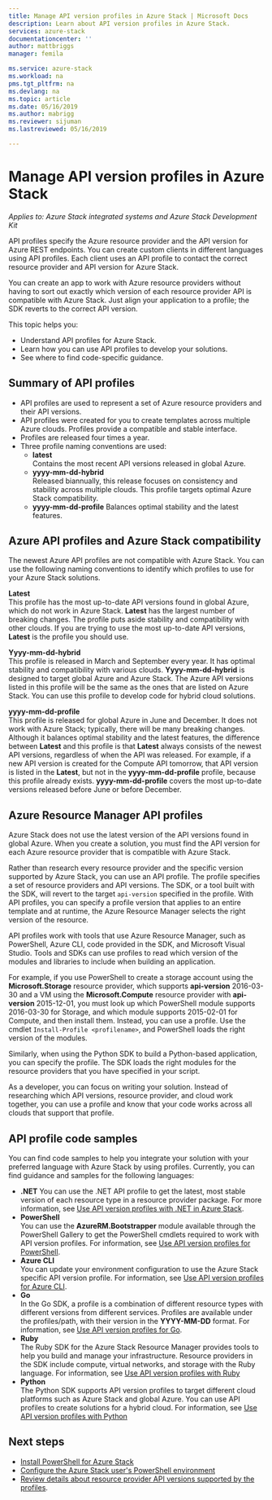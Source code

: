 ```yaml
---
title: Manage API version profiles in Azure Stack | Microsoft Docs
description: Learn about API version profiles in Azure Stack.
services: azure-stack
documentationcenter: ''
author: mattbriggs
manager: femila

ms.service: azure-stack
ms.workload: na
pms.tgt_pltfrm: na
ms.devlang: na
ms.topic: article
ms.date: 05/16/2019
ms.author: mabrigg
ms.reviewer: sijuman
ms.lastreviewed: 05/16/2019

---
```


# Manage API version profiles in Azure Stack

*Applies to: Azure Stack integrated systems and Azure Stack Development Kit*

API profiles specify the Azure resource provider and the API version for Azure REST endpoints. You can create custom clients in different languages using API profiles. Each client uses an API profile to contact the correct resource provider and API version for Azure Stack.

You can create an app to work with Azure resource providers without having to sort out exactly which version of each resource provider API is compatible with Azure Stack. Just align your application to a profile; the SDK reverts to the correct API version.

This topic helps you:

 - Understand API profiles for Azure Stack.
 - Learn how you can use API profiles to develop your solutions.
 - See where to find code-specific guidance.

## Summary of API profiles

- API profiles are used to represent a set of Azure resource providers and their API versions.
- API profiles were created for you to create templates across multiple Azure clouds. Profiles provide a compatible and stable interface.
- Profiles are released four times a year.
- Three profile naming conventions are used:
    - **latest**  
        Contains the most recent API versions released in global Azure.
    - **yyyy-mm-dd-hybrid**  
    Released biannually, this release focuses on consistency and stability across multiple clouds. This profile targets optimal Azure Stack compatibility.
    - **yyyy-mm-dd-profile**
    Balances optimal stability and the latest features.

## Azure API profiles and Azure Stack compatibility

The newest Azure API profiles are not compatible with Azure Stack. You can use the following naming conventions to identify which profiles to use for your Azure Stack solutions.

**Latest**  
This profile has the most up-to-date API versions found in global Azure, which do not work in Azure Stack. **Latest** has the largest number of breaking changes. The profile puts aside stability and compatibility with other clouds. If you are trying to use the most up-to-date API versions, **Latest** is the profile you should use.

**Yyyy-mm-dd-hybrid**  
This profile is released in March and September every year. It has optimal stability and compatibility with various clouds. **Yyyy-mm-dd-hybrid** is designed to target global Azure and Azure Stack. The Azure API versions listed in this profile will be the same as the ones that are listed on Azure Stack. You can use this profile to develop code for hybrid cloud solutions.

**yyyy-mm-dd-profile**  
This profile is released for global Azure in June and December. It does not work with Azure Stack; typically, there will be many breaking changes. Although it balances optimal stability and the latest features, the difference between **Latest** and this profile is that **Latest** always consists of the newest API versions, regardless of when the API was released. For example, if a new API version is created for the Compute API tomorrow, that API version is listed in the **Latest**, but not in the **yyyy-mm-dd-profile** profile, because this profile already exists. **yyyy-mm-dd-profile** covers the most up-to-date versions released before June or before December.

## Azure Resource Manager API profiles

Azure Stack does not use the latest version of the API versions found in global Azure. When you create a solution, you must find the API version for each Azure resource provider that is compatible with Azure Stack.

Rather than research every resource provider and the specific version supported by Azure Stack, you can use an API profile. The profile specifies a set of resource providers and API versions. The SDK, or a tool built with the SDK, will revert to the target `api-version` specified in the profile. With API profiles, you can specify a profile version that applies to an entire template and at runtime, the Azure Resource Manager selects the right version of the resource.

API profiles work with tools that use Azure Resource Manager, such as PowerShell, Azure CLI, code provided in the SDK, and Microsoft Visual Studio. Tools and SDKs can use profiles to read which version of the modules and libraries to include when building an application.

For example, if you use PowerShell to create a storage account using the **Microsoft.Storage** resource provider, which supports **api-version** 2016-03-30 and a VM using the **Microsoft.Compute** resource provider with **api-version** 2015-12-01, you must look up which PowerShell module supports 2016-03-30 for Storage, and which module supports 2015-02-01 for Compute, and then install them. Instead, you can use a profile. Use the cmdlet `Install-Profile <profilename>`, and PowerShell loads the right version of the modules.

Similarly, when using the Python SDK to build a Python-based application, you can specify the profile. The SDK loads the right modules for the resource providers that you have specified in your script.

As a developer, you can focus on writing your solution. Instead of researching which API versions, resource provider, and cloud work together, you can use a profile and know that your code works across all clouds that support that profile.

## API profile code samples

You can find code samples to help you integrate your solution with your preferred language with Azure Stack by using profiles. Currently, you can find guidance and samples for the following languages:

- **.NET**
You can use the .NET API profile to get the latest, most stable version of each resource type in a resource provider package. For more information, see [Use API version profiles with .NET in Azure Stack](azure-stack-version-profiles-net.md).
- **PowerShell**  
You can use the  **AzureRM.Bootstrapper** module available through the PowerShell Gallery to get the PowerShell cmdlets required to work with API version profiles. For information, see [Use API version profiles for PowerShell](azure-stack-version-profiles-powershell.md).
- **Azure CLI**  
You can update your environment configuration to use the Azure Stack specific API version profile. For information, see [Use API version profiles for Azure CLI](azure-stack-version-profiles-azurecli2.md).
- **Go**  
In the Go SDK, a profile is a combination of different resource types with different versions from different services. Profiles are available under the profiles/path, with their version in the **YYYY-MM-DD** format. For information, see [Use API version profiles for Go](azure-stack-version-profiles-go.md).
- **Ruby**  
The Ruby SDK for the Azure Stack Resource Manager provides tools to help you build and manage your infrastructure. Resource providers in the SDK include compute, virtual networks, and storage with the Ruby language. For information, see [Use API version profiles with Ruby](azure-stack-version-profiles-ruby.md)
- **Python**  
The Python SDK supports API version profiles to target different cloud platforms such as Azure Stack and global Azure. You can use API profiles to create solutions for a hybrid cloud. For information, see [Use API version profiles with Python](azure-stack-version-profiles-python.md)

## Next steps

* [Install PowerShell for Azure Stack](../operator/azure-stack-powershell-install.md)
* [Configure the Azure Stack user's PowerShell environment](azure-stack-powershell-configure-user.md)
* [Review details about resource provider API versions supported by the profiles](azure-stack-profiles-azure-resource-manager-versions.md).
